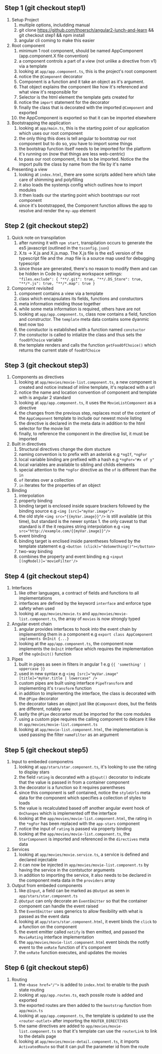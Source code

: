 ## Step 1 (git checkout step1)

1. Setup Project
    1. multiple options, includding manual
    2. git clone https://github.com/thoersch/angular2-lunch-and-learn && git checkout step1 && npm install
    3. angular cli coming to make this easier
2. Root component
    1. minimum 1 root component, should be named AppComponent (app.component.X file convention)
    2. a component controls a part of a view (not unlike a directive from v1) via a template
    3. looking at `app/app.component.ts`, this is the project's root component
      1. notice the `@Component` decorator
      2. Component is a function and it take an object as it's argument. 
      3. That object explains the component like how it's referenced and what view it's responsible for
      4. Selector is the html element the template gets created for
      5. notice the `import` statement for the decorator
      6. finally the class that is decorated with the imported `@Component` and exported
      7. the AppComponent is exported so that it can be imported elsewhere
3. Bootstrapping the application
    1. looking at `app/main.ts`, this is the starting point of our application which uses our root component
    2. the only thing this does is tell angular to bootstrap our root component but to do so, you have to import some things
    3. the bootstrap function itself needs to be imported for the platform it's running on (now that things are less web-centric)
    4. to pass our root component, it has to be imported. Notice the the import pulls the class by name from the file by it's name
4. Presenting a view
    1. looking at `index.html`, there are some scripts added here which take care of shimming and polyfilling
    2. it also loads the systemjs config which outlines how to import modules
    3. it then loads our the starting point which bootstraps our root component
    4. since it's bootstrapped, the Component function alllows the app to resolve and render the `my-app` element
    
## Step 2 (git checkout step2)

1. Quick note on transpilation
    1. after running it with `npm start`, transpilation occurs to generate the es5 javascript (outlined in the `tsconfig.json`)
    2. X.ts -> X.js and X.js.map.  The X.js file is the es5 version of the typescript file and the .map file is a source map used for debugging typescript
    3. since those are generated, there's no reason to modify them and can be hidden in Code by updating workspace settings: `"files.exclude": {
        "**/.git": true,
        "**/.DS_Store": true,
        "**/*.js": true,
        "**/*.map": true
    }`
2. Component revisited
    1. component contains a view via a template
    2. class which encapsulates its fields, functions and constuctors 
    3. meta information melding those together
    4. while some meta information is required, others have are not
    5. looking at `app/app.component.ts`, class now contains a field, function and constructor. The `template` meta data contains some dyanmic text now too
      1. the constuctor is established with a function named `constuctor`
      2. the constuctor is called to intialize the class and thus sets the `foodOfChoice` variable
      3. the template renders and calls the function `getFoodOfChoice()` which returns the current state of `foodOfChoice`

## Step 3 (git checkout step3)

1. Components as directives
    1. looking at `app/movies/movie-list.component.ts`, a new component is created and notice instead of inline template, it's replaced with a url
    2. notice the name and location convention of component and template with is angular 2 standard
    3. looking at `app/app.component.ts`, it uses the `MovieListComponent` as a directive
      1. the changes from the previous step, replaces most of the content of the `AppComponent` template to include our newest movie listing
      2. the directive is declared in the meta data in addition to the html selector for the movie list
      3. finally, to reference the component in the directive list, it must be imported
2. Built in directives
    1. Structural directives change the dom stucture
    2. naming convention is to prefix with an asterisk e.g `*ngIf`, `*ngFor`
    3. local variable binding are prefixed with a hash e.g `*ngFor="#x of y"`
    4. local variables are available to sibling and childs elements
    5. special attention to the `*ngFor` directive as the `of` is different than the `in`
      1. `of` iterates over a collection
      2. `in` iterates for the properties of an object
3. Binding
    1. interpolation
    2. property binding
      1. binding target is enclosed inside square brackers followed by the binding source e.g `<img [src]="myVar.image"/>`
      2. the old style `<img src="{{myVar.image}}"/>` is still available (at this time), but standard is the newer syntax
        1. the only caveat to that standard is if the it requires string interpolation e.g `<img src="http://example.com/{{myVar.image}}"/>`
    3. event binding
      1. binding target is enclised inside parentheses followed by the template statement e.g `<button (click)="doSomething()"></button>`
    4. two-way binding
      1. combines the property and event binding e.g `<input [(ngModel)]='movieFilter'/>`

## Step 4 (git checkout step4)
1. Interfaces
    1. like other languages, a contract of fields and functions to all implementations
    2. interfaces are defined by the keyword `interface` and enforce type safety when used
    3. looking at `app/movies/movie.ts` and `app/movies/movie-list.component.ts`, the array of `movies` is now strongly typed
2. Angular event chain
    1. angular provides interfaces to hook into the event chain by implementing them in a component e.g `export class AppComponent implements OnInit {...}`
    2. looking at the `app/app.component.ts`, the component now implements the `OnInit` interface which requires the implementation of the `ngOnInit()` function
3. Pipes
    1. built in pipes as seen in filters in angular 1 e.g `{{ 'something' | uppercase }}`
      1. used in new syntax e.g `<img [src]="myVar.image" [title]="myVar.title | lowercase" />`
    3. custom pipes are built using interface `PipeTransform` and implementing it's `transform` function
      1. in addition to implementing the interface, the class is decorated with the `@Pipe` decorator
      2. the decorator takes an object just like `@Component` does, but the fields are different, notably `name`
      3. lastly the `@Pipe` decorartor must be imported for the core modules
    4. using a custom pipe requires the calling component to delcare it like in `app/movies/movie-list.component.ts`
    5. looking at `app/movie-list.component.html`, the implementation is used passing the filter `nameFilter` as an argument

## Step 5 (git checkout step5)
1. Input to embeded componetns
    1. looking at `app/stars/star.component.ts`, it's looking to use the rating to display stars
      1. the field `rating` is decorated with a `@Input()` decorator to indicate that the value is passed in from a container component
      2. the decorator is a function so it requires parentheses
      3. since this component is self contained, notice the `styleUrls` meta data for the component which specifies a collection of styles to loads
      4. the value is recalculated based off another angular event hook of `OnChanges` which is implemented off the interface
    2. looking at the `app/movies/movie-list.component.html`, the rating in the `*ngFor` has been replaced with the `app-stars` component
      1. notice the input of `rating` is passed via property binding
      2. looking at the `app/movies/movie-list.component.ts`, the `StarComponent` is imported and referenced in the `directives` meta data
2. Services
    1. looking at `app/movies/movie.service.ts`, a service is defined and declared injectable
    2. it can now be injected in `app/movies/movie-list.component.ts` by having the service in the contstuctor arguments
    3. in addition to importing the service, it also needs to be declared in the component meta data in the `providers` array
3. Output from embeded components
    1. like `@Input`, a field can be marked as `@Output` as seen in `app/stars/star.component.ts`
    2. `@Output` can only decorate an `EventEmitter` so that the container component can handle the event raised
    3. the `EventEmitter` uses generics to allow flexibility with what is passed as the event data
    4. looking at `app/stars/star.component.html`, it event binds the `click` to a function on the component
    5. the event emitter called `notify` is then emitted, and passed the `MovieRating` interface implementation
    6. the `app/movies/movie-list.component.html` event binds the notify event to the `onRate` function of it's component
    7. the `onRate` function executes, and updates the movies

## Step 6 (git checkout step6)
1. Routing
    1. the `<base href="/">` is added to `index.html` to enable to the push state routing
    2. looking at `app/app.routes.ts`, each possile route is added and exported 
    3. the exported routes are then added to the `bootstrap` function from `app/main.ts`
    4. looking at `app/app.component.ts`, the template is updated to use the `<router-outlet>` after importing the `ROUTER_DIRECTIVES`
    5. the same directives are added to `app/movies/movie-list.component.ts` so that it's template can use the `routerLink` to link to the details page
    6. looking at `app/movies/movie-detail.component.ts`, it imports `ActivatedRoute` so that it can pull the parameter id from the route